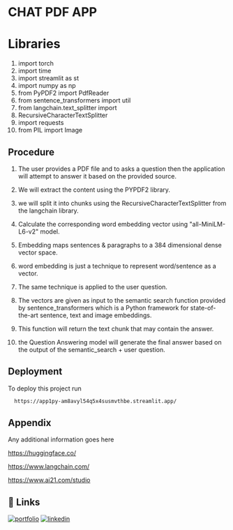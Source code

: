 # CHAT PDF APP

# Libraries 

1. import torch
2. import time
3. import streamlit as st
4. import numpy as np
5. from PyPDF2 import PdfReader
6. from sentence_transformers import util
7. from langchain.text_splitter import
8. RecursiveCharacterTextSplitter
9. import requests
10. from PIL import Image



## Procedure

1. The user provides a PDF file and to asks a question then the application will attempt to answer it based on the provided source.

2. We will extract the content using the PYPDF2 library.

3. we will split it into chunks using the RecursiveCharacterTextSplitter from the langchain library.

4. Calculate the corresponding word embedding vector using "all-MiniLM-L6-v2" model.

5. Embedding maps sentences & paragraphs to a 384 dimensional dense vector space.

6. word embedding is just a technique to represent word/sentence as a vector.

7. The same technique is applied to the user question.

8. The vectors are given as input to the semantic search function provided by sentence_transformers which is a  Python framework for state-of-the-art sentence, text and image embeddings.

9. This function will return the text chunk that may contain the answer.

10. the Question Answering model will generate the final answer based on the output of the semantic_search + user question.

## Deployment

To deploy this project run

```bash
  https://app1py-am8avyl54q5x4susmvthbe.streamlit.app/
```


## Appendix

Any additional information goes here

https://huggingface.co/

https://www.langchain.com/

https://www.ai21.com/studio
## 🔗 Links
[![portfolio](https://img.shields.io/badge/my_portfolio-000?style=for-the-badge&logo=ko-fi&logoColor=white)](https://github.com/MOHAMMEDUMARFAAZITH)
[![linkedin](https://img.shields.io/badge/linkedin-0A66C2?style=for-the-badge&logo=linkedin&logoColor=white)](https://www.linkedin.com/in/mohammed-umar-faazith-k-176b621b3/)

